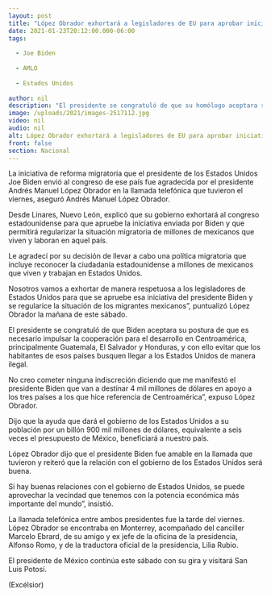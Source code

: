 ```yaml
---
layout: post
title: "López Obrador exhortará a legisladores de EU para aprobar iniciativa de Biden"
date: 2021-01-23T20:12:00.000-06:00
tags:
  
  - Joe Biden
  
  - AMLO
  
  - Estados Unidos
  
author: nil
description: "El presidente se congratuló de que su homólogo aceptara su postura de que es necesario impulsar la cooperación para el desarrollo en Centroamérica"
image: /uploads/2021/images-2517112.jpg
video: nil
audio: nil
alt: López Obrador exhortará a legisladores de EU para aprobar iniciativa de Biden
front: false
section: Nacional
---
```


La iniciativa de reforma migratoria que el presidente de los Estados Unidos Joe Biden envió al congreso de ese país fue agradecida por el presidente Andrés Manuel López Obrador en la llamada telefónica que tuvieron el viernes, aseguró Andrés Manuel López Obrador.

Desde Linares, Nuevo León, explicó que su gobierno exhortará al congreso estadounidense para que apruebe la iniciativa enviada por Biden y que permitirá regularizar la situación migratoria de millones de mexicanos que viven y laboran en aquel país.

Le agradecí por su decisión de llevar a cabo una política migratoria que incluye reconocer la ciudadanía estadounidense a millones de mexicanos que viven y trabajan en Estados Unidos.

 
Nosotros vamos a exhortar de manera respetuosa a los legisladores de Estados Unidos para que se apruebe esa iniciativa del presidente Biden y se regularice la situación de los migrantes mexicanos”, puntualizó López Obrador la mañana de este sábado.

El presidente se congratuló de que Biden aceptara su postura de que es necesario impulsar la cooperación para el desarrollo en Centroamérica, principalmente Guatemala, El Salvador y Honduras, y con ello evitar que los habitantes de esos países busquen llegar a los Estados Unidos de manera ilegal.

No creo cometer ninguna indiscreción diciendo que me manifestó el presidente Biden que van a destinar 4 mil millones de dólares en apoyo a los tres países a los que hice referencia de Centroamérica”, expuso López Obrador.

Dijo que la ayuda que dará el gobierno de los Estados Unidos a su población por un billón 900 mil millones de dólares, equivalente a seis veces el presupuesto de México, beneficiará a nuestro país.

López Obrador dijo que el presidente Biden fue amable en la llamada que tuvieron y reiteró que la relación con el gobierno de los Estados Unidos será buena.

Si hay buenas relaciones con el gobierno de Estados Unidos, se puede aprovechar la vecindad que tenemos con la potencia económica más importante del mundo”, insistió.

La llamada telefónica entre ambos presidentes fue la tarde del viernes. López Obrador se encontraba en Monterrey, acompañado del canciller Marcelo Ebrard, de su amigo y ex jefe de la oficina de la presidencia, Alfonso Romo, y de la traductora oficial de la presidencia, Lilia Rubio.

El presidente de México continúa este sábado con su gira y visitará San Luis Potosí.

(Excélsior)